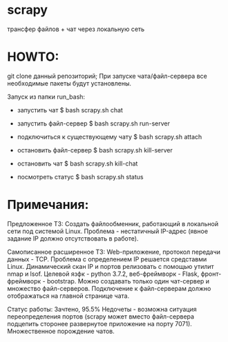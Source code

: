 # scrapy
трансфер файлов + чат через локальную сеть

# HOWTO:

git clone данный репозиторий;
При запуске чата/файл-сервера все необходимые пакеты будут установлены.

Запуск из папки run_bash:

- запустить чат
$ bash scrapy.sh chat

- запустить файл-сервер
$ bash scrapy.sh run-server

- подключиться к существующему чату
$ bash scrapy.sh attach

- остановить файл-сервер
$ bash scrapy.sh kill-server

- остановить чат
$ bash scrapy.sh kill-chat

- посмотреть статус
$ bash scrapy.sh status

# Примечания:

Предложенное ТЗ:
Создать файлообменник, работающий в локальной сети под системой Linux. Проблема - нестатичный IP-адрес (явное задание IP должно отсутствовать в работе).

Самописанное расширенное ТЗ:
Web-приложение, протокол передачи данных - TCP. Проблема с определением IP решается средставми Linux. Динамический скан IP и портов релизовать с помощью утилит nmap и lsof. Целевой язфк - python 3.7.2, веб-фреймворк - Flask, фронт-фреймворк - bootstrap. Можно создавать только один чат-сервер и множество файл-серверов. Подключение к файл-серверам должно отображаться на главной странице чата. 

Статус работы:
Зачтено, 95.5%
Недочеты - возможна ситуация переопределения портов (scrapy может вместо файл-сервера подцепить сторонее развернутое приложение на порту 7071). Множественное порождение чатов.
